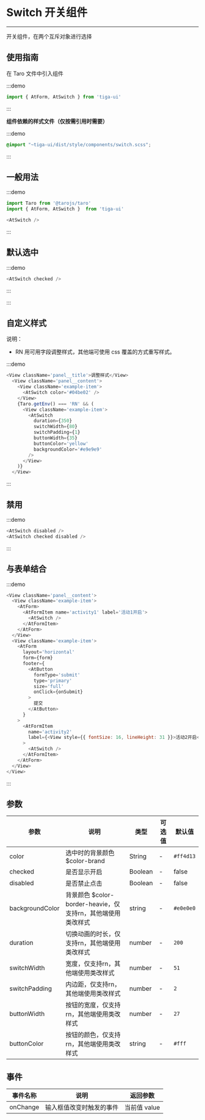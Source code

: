 # Switch 开关组件

---
开关组件，在两个互斥对象进行选择

## 使用指南

在 Taro 文件中引入组件

:::demo
```js
import { AtForm, AtSwitch } from 'tiga-ui'
```
:::

**组件依赖的样式文件（仅按需引用时需要）**

:::demo
```scss
@import "~tiga-ui/dist/style/components/switch.scss";
```
:::

## 一般用法

:::demo

```js
import Taro from '@tarojs/taro'
import { AtForm, AtSwitch }  from 'tiga-ui'

<AtSwitch />
```

:::

## 默认选中

:::demo

```js
<AtSwitch checked />
```

:::

:::

## 自定义样式

说明：

* RN 用可用字段调整样式，其他端可使用 css 覆盖的方式重写样式。

:::demo

```js
<View className='panel__title'>调整样式</View>
  <View className='panel__content'>
    <View className='example-item'>
      <AtSwitch color='#04be02' />
    </View>
    {Taro.getEnv() === 'RN' && (
      <View className='example-item'>
        <AtSwitch
          duration={350}
          switchWidth={80}
          switchPadding={1}
          buttonWidth={35}
          buttonColor='yellow'
          backgroundColor='#e9e9e9'
        />
      </View>
    )}
  </View>
```

:::

## 禁用

:::demo

```js
<AtSwitch disabled />
<AtSwitch checked disabled />
```

:::

## 与表单结合

:::demo

```js
<View className='panel__content'>
  <View className='example-item'>
    <AtForm>
      <AtFormItem name='activity1' label='活动1开启'>
        <AtSwitch />
      </AtFormItem>
    </AtForm>
  </View>
  <View className='example-item'>
    <AtForm
      layout='horizontal'
      form={form}
      footer={
        <AtButton
          formType='submit'
          type='primary'
          size='full'
          onClick={onSubmit}
        >
          提交
        </AtButton>
      }
    >
      <AtFormItem
        name='activity2'
        label={<View style={{ fontSize: 16, lineHeight: 31 }}>活动2开启</View>}
      >
        <AtSwitch />
      </AtFormItem>
    </AtForm>
  </View>
</View>
```

:::

## 参数

| 参数       | 说明                                   | 类型    | 可选值                                                              | 默认值   |
| ---------- | -------------------------------------- | ------- | ------------------------------------------------------------------- | -------- |
| color | 选中时的背景颜色 $color-brand  | String  | - | `#ff4d13` |
| checked     | 是否显示开启  | Boolean | - | false |
| disabled     | 是否禁止点击  | Boolean | - | false |
| backgroundColor     | 背景颜色 $color-border-heavie，仅支持rn，其他端使用类改样式  | string | - | `#e0e0e0` |
| duration     | 切换动画的时长，仅支持rn，其他端使用类改样式  | number | - | `200` |
| switchWidth     | 宽度，仅支持rn，其他端使用类改样式  | number | - | `51` |
| switchPadding     | 内边距，仅支持rn，其他端使用类改样式  | number | - | `2` |
| buttonWidth     | 按钮的宽度，仅支持rn，其他端使用类改样式  | number | - | `27` |
| buttonColor     | 按钮的颜色，仅支持rn，其他端使用类改样式  | string | - | `#fff` |

## 事件

| 事件名称 | 说明          | 返回参数  |
|---------- |-------------- |---------- |
| onChange | 输入框值改变时触发的事件 | 当前值 value  |
